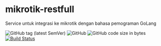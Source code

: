 # mikrotik-restfull
Service untuk integrasi ke mikrotik dengan bahasa pemograman GoLang

![GitHub tag (latest SemVer)](https://img.shields.io/github/tag/didintri196/mikrotik-restfull)
![GitHub](https://img.shields.io/github/license/didintri196/mikrotik-restfull)
![GitHub code size in bytes](https://img.shields.io/github/languages/code-size/didintri196/mikrotik-restfull)
[![Build Status](https://travis-ci.com/didintri196/go-mode.svg?branch=master)](https://travis-ci.com/didintri196/mikrotik-restfull)